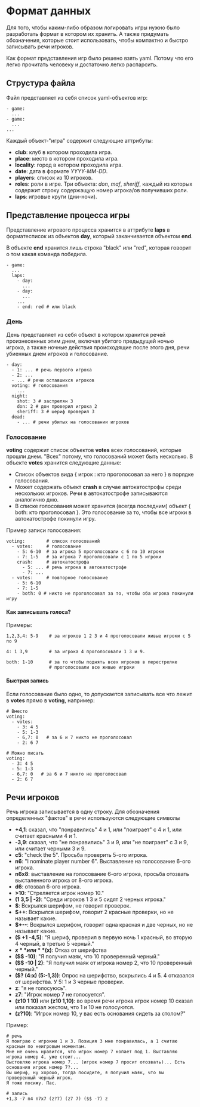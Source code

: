 Формат данных
=============

Для того, чтобы каким-либо образом логировать игры нужно было разработать формат в котором их хранить.
А также придумать обозначения, которые стоит использовать, чтобы компактно и быстро записывать речи игроков.

Как формат представления игр было решено взять yaml. Потому что его легко прочитать человеку и достаточно легко распарсить.


Струстура файла
---------------

Файл представляет из себя список yaml-объектов игр:

    - game:
      ...
    - game:
      ...
    ...

Каждый объект-"игра" содержит следующие аттрибуты:
* **club**: клуб в котором проходила игра.
* **place**: место в котором проходила игра.
* **locality**: город в котором проходила игра.
* **date**: дата в формате *YYYY-MM-DD*.
* **players**: список из 10 игроков.
* **roles**: роли в игре. Три объекта: *don*, *maf*, *sheriff*, каждый из которых содержит строку содержащую номер игрока/ов получивших роли.
* **laps**: игровые круги (дни-ночи).


Представление процесса игры
---------------------------

Представление игрового процесса хранится в аттрибуте **laps** в форматесписок из объектов **day**, который заканчивается объектом **end**.

В объекте **end** хранится лишь строка "black" или "red", которая говорит о том какая команда победила.

    - game:
      ...
      laps:
        - day:
          ...
        - day:
          ...
        ...
        - end: red # или black


### День

День представляет из себя объект в котором хранится речей произнесенных этим днем, включая убитого предыдущей ночью игрока, а также ночные действия происходящие после этого дня, речи убиенных днем игроков и голосование.

    - day:
      - 1: ... # речь первого игрока
      - 2: ...
      - ... # речи оставшихся игроков
      voting: # голосования
        ...
      night: 
        shot: 3 # застрелян 3
        don: 2 # дон проверил игрока 2
        sheriff: 3 # шериф проверил 3
      dead:
        - ... # речи убитых на голосовании игроков
      

### Голосование

**voting** содержит список объектов **votes** всех голосований, которые прошли днем. "Всех" потому, что голосований может быть несколько. В объекте **votes** хранится следующие данные:

* Список объектов вида { игрок : кто проголосовал за него } в порядке голосования.
* Может содержать объект **crash** в случае автокатострофы среди нескольких игроков. Речи в автокатострофе записываются аналогично дню.
* В списке голосования может хранится (всегда последним) объект { both: кто проголосовал }. Это голосование за то, чтобы все игроки в автокатострофе покинули игру.

Пример записи голосования:

    voting:        # список голосований
      - votes:     # голосование
        - 5: 6-10  # за игрока 5 проголосовали с 6 по 10 игроки
        - 7: 1-5   # за игрока 7 проголосовали с 1 по 5 игроки
        crash:     # автокатострофа
          - 5: ... # речь игрока в автокатострофе
          - 7: ...
      - votes:     # повторное голосование
        - 5: 6-10
        - 7: 1-5
        - both: 0 # никто не проголосовал за то, чтобы оба игрока покинули игру

#### Как записывать голоса?

Примеры:

    1,2,3,4: 5-9    # за игроков 1 2 3 и 4 проголосовали живые игроки с 5 по 9

    4: 1 3,9        # за игрока 4 проголосовали 1 3 и 9.

    both: 1-10      # за то чтобы поднять всех игроков в перестрелке
                    # проголосовали все живые игроки

#### Быстрая запись

Если голосование было одно, то допускается записывать все что лежит в **votes** прямо в **voting**, например:

    # Вместо
    voting:
      - votes:
        - 3: 4 5
        - 5: 1-3
        - 6,7: 0   # за 6 и 7 никто не проголосовал
        - 2: 6 7

    # Можно писать
    voting:
      - 3: 4 5
      - 5: 1-3
      - 6,7: 0   # за 6 и 7 никто не проголосовал
      - 2: 6 7

Речи игроков
------------

Речь игрока записывается в одну строку. Для обозначения определенных "фактов" в речи используются следующие символы
* **+4,1**: сказал, что "понравились" 4 и 1, или "поиграет" с 4 и 1, или считает красными 4 и 1.
* **-3,9**: сказал, что "не понравились" 3 и 9, или "не поиграет" c 3 и 9, или считает черными 3 и 9.
* **с5**: "check the 5". Просьба проверить 5-ого игрока.
* **n6**: "I nominate player number 6". Выставление на голосование 6-ого игрока.
* **n6x8**: выставление на голосование 6-ого игрока, просьба отозвать высталенного игрока от 8-ого игрока.
* **d6**: отозвал 6-ого игрока.
* **>10**: "Стреляется игрок номер 10."
* **(1 3,5 | -2)**: "Среди игроков 1 3 и 5 сидят 2 черных игрока."
* **$**: Вскрылся шерифом, не говорит проверок.
* **$++**: Вскрылся шерифом, говорит 2 красные проверки, но не называет какие.
* **$+--**: Вскрылся шерифом, говорит одна красная и две черных, но не называет какие.
* **($ +1 -4,5)**: "Я шериф, проверил в первую ночь 1 красный, во вторую 4 черный, в третью 5 черный."
* **$x** или **($x)**: Отказ от шерифства
* **($$ -10)**: "Я получил маяк, что 10 проверенный черный."
* **($$ -10 | 2)**: "Я получил маяк от игрока номер 2, что 10 проверенный черный."
* **($? (4:x) (5:-1,3))**: Опрос на шерифство, вскрылись 4 и 5. 4 отказался от шерифства. У 5: 1 и 3 черные проверки.
* **z**: "я не голосуюсь".
* **z7**: "Игрок номер 7 не голосуется".
* **(z10 1 10)** или **(z10 1,10)**: во время речи игрока игрок номер 10 сказал или показал жестом, что 1 и 10 не голосуются.
* **(z?10)**: "Игрок номер 10, у вас есть основания сидеть за столом?"

Пример:

    # речь
    Я поиграю с игрокми 1 и 3. Позиция 3 мне понравилась, а 1 считаю красным по неигровым моментам.
    Мне не очень нравится, что игрок номер 7 копает под 1. Выставляю игрока номер 4, уже стоит...
    Выстовляю игрока номер 7... (игрок номер 7 просит отозвать)... Есть основания игрок номер 7?...
    Вы шериф, ну хорошо, тогда посидите, я получил маяк, что вы проверенный черный игрок.
    Я тоже посижу. Пас.

    # запись
    +1,3 -7 n4 n7x7 (z?7) (z7 7) ($$ -7) z
